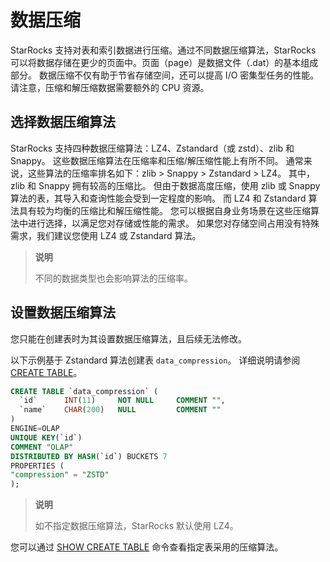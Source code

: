 # 数据压缩

StarRocks 支持对表和索引数据进行压缩。通过不同数据压缩算法，StarRocks 可以将数据存储在更少的页面中。页面（page）是数据文件（.dat）的基本组成部分。 数据压缩不仅有助于节省存储空间，还可以提高 I/O 密集型任务的性能。 请注意，压缩和解压缩数据需要额外的 CPU 资源。

## 选择数据压缩算法

StarRocks 支持四种数据压缩算法：LZ4、Zstandard（或 zstd）、zlib 和 Snappy。 这些数据压缩算法在压缩率和压缩/解压缩性能上有所不同。 通常来说，这些算法的压缩率排名如下：zlib > Snappy > Zstandard > LZ4。 其中，zlib 和 Snappy 拥有较高的压缩比。 但由于数据高度压缩，使用 zlib 或 Snappy 算法的表，其导入和查询性能会受到一定程度的影响。 而 LZ4 和 Zstandard 算法具有较为均衡的压缩比和解压缩性能。 您可以根据自身业务场景在这些压缩算法中进行选择，以满足您对存储或性能的需求。 如果您对存储空间占用没有特殊需求，我们建议您使用 LZ4 或 Zstandard 算法。

> **说明**
>
> 不同的数据类型也会影响算法的压缩率。

## 设置数据压缩算法

您只能在创建表时为其设置数据压缩算法，且后续无法修改。

以下示例基于 Zstandard 算法创建表 `data_compression`。 详细说明请参阅 [CREATE TABLE](../sql-reference/sql-statements/data-definition/CREATE%20TABLE.md)。

```SQL
CREATE TABLE `data_compression` (
  `id`      INT(11)     NOT NULL     COMMENT "",
  `name`    CHAR(200)   NULL         COMMENT ""
)
ENGINE=OLAP 
UNIQUE KEY(`id`)
COMMENT "OLAP"
DISTRIBUTED BY HASH(`id`) BUCKETS 7
PROPERTIES (
"compression" = "ZSTD"
);
```

> **说明**
>
> 如不指定数据压缩算法，StarRocks 默认使用 LZ4。

您可以通过 [SHOW CREATE TABLE](../sql-reference/sql-statements/data-manipulation/SHOW%20CREATE%20TABLE.md) 命令查看指定表采用的压缩算法。
